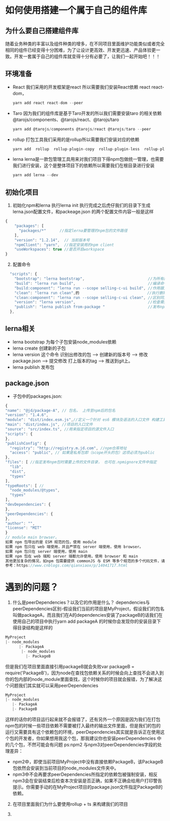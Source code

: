 # 如何使用搭建一个属于自己的组件库

## 为什么要自己搭建组件库
  随着业务种类的丰富以及组件种类的增多，在不同项目里面维护功能类似或者完全相同的组件已经变得十分困难，为了让设计更高效、开发更迅速、产品体验更一致。开发一套属于自己的组件库就变得十分有必要了，让我们一起开始吧！！！
## 环境准备
* React 我们采用的开发框架是react 所以需要我们安装React依赖 react react-dom，
    ``` javascript
  yarn add react react-dom --peer 
    ```
* Taro 因为我们的组件库是基于Taro开发的所以我们需要安装taro 的相关依赖 @tarojs/components、@tarojs/react、@tarojs/taro
    ``` javascript
  yarn add @tarojs/components @tarojs/react @tarojs/taro --peer
    ```
* rollup 打包工具我们采用的是rollup所以需要我们安装对应的依赖
   ``` javascript
  yarn add  rollup  rollup-plugin-copy  rollup-plugin-less  rollup-plugin-postcss  rollup-plugin-typescript2  rollup-plugin-visualizer --dev
  ```
* lerna lerna是一款包管理工具用来对我们项目下得npm包做统一管理，也需要我们进行安装，这个是整体项目下的依赖所以需要我们在根目录进行安装

   ``` javascript
  yarn add lerna --dev
  ```

## 初始化项目 

1. 初始化npm和lerna  执行lerna init 执行完成之后虎仔我们的目录下生成lerna.json配置文件，和packeage.json 的两个配置文件内容一般是这样  
  ``` javascript
 {
      "packages": [
        "packages/*"      //指定lerna要管理的npm包的文件路径
      ],
      "version": "1.2.14",  // 当前版本号
      "npmClient": "yarn",  //指定安装用的npm client
      "useWorkspaces": true //是否开启workspace
}
  ```
2. 配置命令
```javascript
  "scripts": {
    "bootstrap": "lerna bootstrap",                            //为所有的子包自动安装package.json依赖
    "build": "lerna run build",                                //编译命令为我们编译每npm包下的的buil的命令   
    "build:component": "lerna run --scope selling-c-ui build", //作用跟上一个命令类似 --scope 允许我们只执行指定包下命令
    "clean": "lerna run clean",的                              //执行删除命令 删除各个包下的node_modules
    "clean:component": "lerna run --scope selling-c-ui clean", //区别同上
    "version": "lerna version",                                //检查需要发布的包，并且提示用户指定版本号
    "publish": "lerna publish from-package "                   //发布npm包
  },
```


## lerna相关

* lerna bootstrap  为每个子包安装node_modules依赖
* lerna create     创建新的子包
* lerna version    这个命令 识别出修改的包 --> 创建新的版本号 --> 修改package.json --> 提交修改 打上版本的tag --> 推送到git上。
* lerna publish    发布包 

## package.json
  * 子包中的packages.json:

  ```javascript
  {
  "name": "@jd/package-A", // 包名， 上传至npm后的包名
  "version": "1.4.6", 
  "module": "dist/index.esm.js",//定义一个针对 es6 模块及语法的入口文件 构建工具在构建项目的时候，如果发现了这个字段，会首先使用这个字段指向的文件，如果未定义，则回退到 main 字段指向的文件。
  "main": "dist/index.js", //项目的入口文件
  "source": "src/index.ts", //用来指定项目的源文件入口
  "scripts": {
  },
  "publishConfig": {
    "registry": "http://registry.m.jd.com", //npm仓库地址
    "access": "public", // 如果是私有包即（scope开头的包）这项必须为public
  },
  "files": [ //指定发布npm包时需要上传的文件目录， 也可在.npmignore文件中指定
    "lib",
    "dist",
    "types"
  ],
  "typeRoots": [ //
    "node_modules/@types",
    "types"
  ],
  "devDependencies": {
  },
  "peerDependencies": {
  },
  "author": "",
  "license": "MIT"
} 
// module main browser。
如果 npm 包导出的是 ESM 规范的包，使用 module
如果 npm 包只在 web 端使用，并且严禁在 server 端使用，使用 browser。
如果 npm 包只在 server 端使用，使用 main
如果 npm 包在 web 端和 server 端都允许使用，使用 browser 和 main
其他更加复杂的情况，如npm 包需要提供 commonJS 与 ESM 等多个规范的多个代码文件，请参考上述使用场景或流程图
参考：https://www.cnblogs.com/qianxiaox/p/14041717.html
  ```
# 遇到的问题？
1. 什么是peerDependencies？以及它的作用是什么？
dependencies与peerDependencies区别-假设我们当前的项目是MyProject，假设我们的包名叫做packageA，而且我们在A的dependencies安装了packageB的话我们在使用自己的项目中执行yarn add packageA 的时候你会发现你的安装目录下得目录结构是这样的
```javascript
MyProject
|- node_modules          
      |- PackageA
       |- node_modules
         |- PackageB
```
但是我们在项目里面直接引用packageB就会失败var packageB = require('PackageB')，因为node在查找包依赖关系的时候会向上查找不会进入到你的包内部的node_module里面查找，这个时候你的项目就会报错，为了解决这个问题我们其实就可以采用peerDependencies
```javascript
MyProject
|- node_modules
   |- PackageA
   |- PackageB
```
这样的话你的项目运行起来就不会报错了，还有另外一个原因是因为我们在打包npm包的时候一些项目依赖不需要被打入最终的输出文件里面，但是我们的包的运行又需要具有这个依赖包的环境，peerDependencies其实就是告诉正在使用这个包的开发者，你如果想用我这个包，那我建议你也安装peerDependencies 中的几个包，不然可能会有问题
ps:npm2 与npm3对peerDependencies字段的处理差异：
*  npm2中，即使当前项目MyProject中没有直接依赖PackageB，该PackageB包依然会安装到当前项目的node_modules文件夹中。
*  npm3中不会再要求peerDependencies所指定的依赖包被强制安装，相反npm3会在安装结束后检查本次安装是否正确，如果不正确会给用户打印警告提示。你需要手动的在MyProject项目的package.json文件指定PackageB的依赖。

2. 在项目里面我们为什么要使用rollup + ts 来构建我们的项目

3. 
